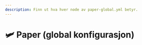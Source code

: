 ```yaml
---
description: Finn ut hva hver node av paper-global.yml betyr.
---
```


# 🛩️ Paper (global konfigurasjon)
